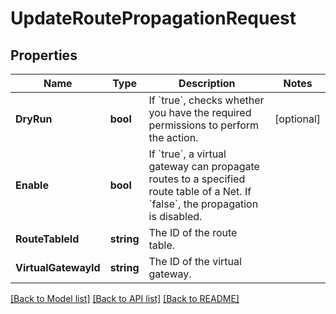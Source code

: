 # UpdateRoutePropagationRequest

## Properties

Name | Type | Description | Notes
------------ | ------------- | ------------- | -------------
**DryRun** | **bool** | If &#x60;true&#x60;, checks whether you have the required permissions to perform the action. | [optional] 
**Enable** | **bool** | If &#x60;true&#x60;, a virtual gateway can propagate routes to a specified route table of a Net. If &#x60;false&#x60;, the propagation is disabled. | 
**RouteTableId** | **string** | The ID of the route table. | 
**VirtualGatewayId** | **string** | The ID of the virtual gateway. | 

[[Back to Model list]](../README.md#documentation-for-models) [[Back to API list]](../README.md#documentation-for-api-endpoints) [[Back to README]](../README.md)


